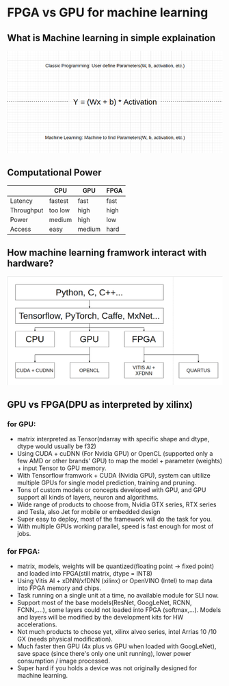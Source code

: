 # FPGA vs GPU for machine learning

## What is Machine learning in simple explaination

![](readme/machinelearning.png)

## Computational Power

|           |   CPU   |   GPU   |   FPGA    |
|-----------|---------|---------|-----------|
| Latency   | fastest |  fast   |   fast    |
| Throughput| too low |  high   |   high    |
| Power     | medium  |  high   |   low     |
| Access    | easy    |  medium |   hard    |


## How machine learning framwork interact with hardware?

![](readme/framework.png)

## GPU vs FPGA(DPU as interpreted by xilinx)

### for GPU:
  - matrix interpreted as Tensor(ndarray with specific shape and dtype, dtype would usually be f32)
  - Using CUDA + cuDNN (For Nvidia GPU) or OpenCL (supported only a few AMD or other brands' GPU) to map the model + parameter (weights) + input Tensor to GPU memory.
  - With Tensorflow framwork + CUDA (Nvidia GPU), system can ultilize multiple GPUs for single model prediction, training and pruning.
  - Tons of custom models or concepts developed with GPU, and GPU support all kinds of layers, neuron and algorithms.
  - Wide range of products to choose from, Nvidia GTX series, RTX series and Tesla, also Jet for mobile or embedded design
  - Super easy to deploy, most of the framework will do the task for you.
  - With multiple GPUs working parallel, speed is fast enough for most of jobs.
### for FPGA:
  - matrix, models, weights will be quantized(floating point -> fixed point) and loaded into FPGA(still matrix, dtype = INT8)
  - Using Vitis AI + xDNN/xfDNN (xilinx) or OpenVINO (Intel) to map data into FPGA memory and chips.
  - Task running on a single unit at a time, no available module for SLI now.
  - Support most of the base models(ResNet, GoogLeNet, RCNN, FCNN,....), some layers could not loaded into FPGA (softmax,...). Models and layers will be modified by the development kits for HW accelerations.
  - Not much products to choose yet, xilinx alveo series, intel Arrias 10 /10 GX (needs physical modification).
  - Much faster then GPU (4x plus vs GPU when loaded with GoogLeNet), save space (since there's only one unit running), lower power consumption / image processed.
  - Super hard if you holds a device was not originally designed for machine learning.
